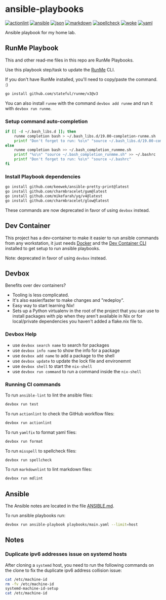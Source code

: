# ansible-playbooks

[![actionlint](https://github.com/vpayno/ansible-playbooks/actions/workflows/gh-actions.yaml/badge.svg?branch=main)](https://github.com/vpayno/ansible-playbooks/actions/workflows/gh-actions.yaml)
[![ansible](https://github.com/vpayno/ansible-playbooks/actions/workflows/ansible.yaml/badge.svg?branch=main)](https://github.com/vpayno/ansible-playbooks/actions/workflows/ansible.yaml)
[![json](https://github.com/vpayno/ansible-playbooks/actions/workflows/json.yaml/badge.svg?branch=main)](https://github.com/vpayno/ansible-playbooks/actions/workflows/json.yaml)
[![markdown](https://github.com/vpayno/ansible-playbooks/actions/workflows/markdown.yaml/badge.svg?branch=main)](https://github.com/vpayno/ansible-playbooks/actions/workflows/markdown.yaml)
[![spellcheck](https://github.com/vpayno/ansible-playbooks/actions/workflows/spellcheck.yaml/badge.svg?branch=main)](https://github.com/vpayno/ansible-playbooks/actions/workflows/spellcheck.yaml)
[![woke](https://github.com/vpayno/ansible-playbooks/actions/workflows/woke.yaml/badge.svg?branch=main)](https://github.com/vpayno/ansible-playbooks/actions/workflows/woke.yaml)
[![yaml](https://github.com/vpayno/ansible-playbooks/actions/workflows/yaml.yaml/badge.svg?branch=main)](https://github.com/vpayno/ansible-playbooks/actions/workflows/yaml.yaml)

Ansible playbook for my home lab.

## RunMe Playbook

This and other read-me files in this repo are RunMe Playbooks.

Use this playbook step/task to update the [RunMe](https://runme.dev) CLI.

If you don't have RunMe installed, you'll need to copy/paste the command. :)

```bash { background=false category=runme closeTerminalOnSuccess=true excludeFromRunAll=true interactive=true interpreter=bash name=setup-runme-install promptEnv=true terminalRows=10 }
go install github.com/stateful/runme/v3@v3
```

You can also install `runme` with the command `devbox add runme` and run it with
`devbox run runme`.

### Setup command auto-completion

```bash { background=false category=runme closeTerminalOnSuccess=true excludeFromRunAll=true interactive=true interpreter=bash name=setup-runme-autocompletion promptEnv=true terminalRows=10 }
if [[ -d ~/.bash_libs.d ]]; then
    runme completion bash > ~/.bash_libs.d/19.00-completion-runme.sh
    printf "Don't forget to run: %s\n" "source ~/.bash_libs.d/19.00-completion-runme.sh"
else
    runme completion bash >> ~/.bash_completion_runmme.sh
    printf "%s\n" "source ~/.bash_completion_runmme.sh" >> ~/.bashrc
    printf "Don't forget to run: %s\n" "source ~/.bashrc"
fi
```

### Install Playbook dependencies

```bash { background=false category=runme closeTerminalOnSuccess=true excludeFromRunAll=true interactive=true interpreter=bash name=setup-runme-deps promptEnv=true terminalRows=10 }
go install github.com/keewek/ansible-pretty-print@latest
go install github.com/charmbracelet/gum@latest
go install github.com/mikefarah/yq/v4@latest
go install github.com/charmbracelet/glow@latest
```

These commands are now deprecated in favor of using `devbox` instead.

## Dev Container

This project has a dev-container to make it easier to run ansible commands from
any workstation, it just needs [Docker](https://docs.docker.com/engine/install/)
and the [Dev Container CLI](https://github.com/devcontainers/cli) installed to
get setup to run ansible playbooks.

Note: deprecated in favor of using `devbox` instead.

## Devbox

Benefits over dev containers?

- Tooling is less complicated.
- It's also easier/faster to make changes and "redeploy".
- Easy way to start learning Nix!
- Sets up a Python virtualenv in the root of the project that you can use to
  install packages with pip when they aren't available in Nix or for
  local/private dependencies you haven't added a flake.nix file to.

### Devbox Help

- use `devbox search name` to search for packages
- use `devbox info name` to show the info for a package
- use `devbox add name` to add a package to the shell
- use `devbox update` to update the lock file and environemnt
- use `devbox shell` to start the `nix-shell`
- use `devbox run command` to run a command inside the `nix-shell`

### Running CI commands

To run `ansible-lint` to lint the ansible files:

```bash { name=ci-01-ansible-lint }
devbox run test
```

To run `actionlint` to check the GitHub workflow files:

```bash { name=ci-02-action-lint }
devbox run actionlint
```

To run `yamlfix` to format yaml files:

```bash { name=ci-03-format-yaml }
devbox run format
```

To run `misspell` to spellcheck files:

```bash { name=ci-04-spellcheck }
devbox run spellcheck
```

To run `markdownlint` to lint markdown files:

```bash { name=ci-05-md-lint }
devbox run mdlint
```

## Ansible

The Ansible notes are located in the file [ANSIBLE.md](./ANSIBLE.md).

To run ansible playbooks run:

```bash
devbox run ansible-playbook playbooks/main.yaml --limit=host
```

## Notes

### Duplicate ipv6 addresses issue on systemd hosts

After cloning a `systemd` host, you need to run the following commands on the
clone to fix the duplicate ipv6 address collision issue:

```bash { name=fix-systemd-ipv6-collision }
cat /etc/machine-id
rm -fv /etc/machine-id
systemd-machine-id-setup
cat /etc/machine-id
```
